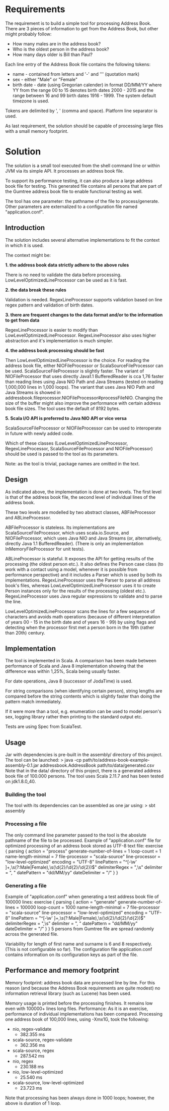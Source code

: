 # Requirements

The requirement is to build a simple tool for processing Address Book.
There are 3 pieces of information to get from the Address Book, but other might probably follow:
- How many males are in the address book?
- Who is the oldest person in the address book?
- How many days older is Bill than Paul?

Each line entry of the Address Book file contains the following tokens:
- name - contained from letters and '-' and ''' (quotation mark)
- sex - either "Male" or "Female"
- birth date - date (using Gregorian calender) in format DD/MM/YY where YY from
        the range 00 to 15 denotes birth dates 2000 - 2015
        and the range between 16 and 99 birth dates 1916 - 1999.
        The system default timezone is used.

Tokens are delimited by ', ' (comma and space).
Platform line separator is used.

As last requirement, the solution should be capable of processing large files with a small memory footprint.

# Solution
The solution is a small tool executed from the shell command line or within JVM via its simple API.
It processes an address book file. 

To support its performance testing, it can also produce a large address book file for testing. 
This generated file contains all persons that are part of the Gumtree address book file 
to enable functional testing as well.

The tool has one parameter: the pathname of the file to process/generate.
Other parameters are externalized to a configuration file named "application.conf".

## Introduction

The solution includes several alternative implementations to fit the context in which it is used.

The context might be:

**1. the address book data strictly adhere to the above rules**

There is no need to validate the data before processing. LowLevelOptimizedLineProcessor can be
used as it is fast.

**2. the data break these rules**

Validation is needed. RegexLineProcessor supports validation based on line regex pattern and
validation of birth dates.

**3. there are frequent changes to the data format and/or to the information to get from data**

RegexLineProcessor is easier to modify than LowLevelOptimizedLineProcessor. RegexLineProcessor
also uses higher abstraction and it's implementation is much simpler.

**4. the address book processing should be fast**

Then LowLevelOptimizedLineProcessor is the choice. 
For reading the address book file, either NIOFileProcessor or ScalaSourceFileProcessor 
can be used. ScalaSourceFileProcessor is slightly faster. 
The variant of NIOFileProcessor that uses directly Java1.1 BufferedReader
is cca 1,76 faster than reading lines using Java NIO Path and Java Streams (tested on reading 
1,000,000 lines in 1,000 loops). The variant that uses Java NIO Path and Java Streams
is showed in addressbook.fileprocessor.NIOFileProcessor#processFileNIO.
Changing the size of the buffer might also improve the performance with certain address book 
file sizes. The tool uses the default of 8192 bytes.

**5. Scala I/O API is preferred to Java NIO API or vice versa**

ScalaSourceFileProcessor or NIOFileProcessor can be used to interoperate in future 
with newly added code.

Which of these classes (LowLevelOptimizedLineProcessor, RegexLineProcessor, ScalaSourceFileProcessor
and NIOFileProcessor) should be used is passed to the tool as its parameters.

Note: as the tool is trivial, package names are omitted in the text.

## Design
As indicated above, the implementation is done at two levels. The first level is that of the address book file,
the second level of individual lines of the address book.

These two levels are modelled by two abstract classes, ABFileProcessor and ABLineProcessor. 

ABFileProcessor is stateless. Its implementations are ScalaSourceFileProcessor, which uses scala.io.Source, and
NIOFileProcessor, which uses Java NIO and Java Streams (or, alternatively, directly Java 1.1 BufferedReader).
(There is only an implementation InMemoryFileProcessor for unit tests).

ABLineProcessor is stateful. It exposes the API for getting results of the processing (the oldest person etc.).
It also defines the Person case class (to work with a contact using a model, whenever it is possible from
performance perspective) and it includes a Parser which is used by both its implementations.
RegexLineProcessor uses the Parser to parse all address book's files, whereas LowLevelOptimizedLineProcessor
uses it to create Person instances only for the results of the processing (oldest etc.).
RegexLineProcessor uses Java regular expressions to validate and to parse the line.

LowLevelOptimizedLineProcessor scans the lines for a few sequence of characters and avoids
math operations (because of different interpretation of years 00 - 15 in the birth date and of years 16 - 99)
by using flags and detecting when the processor first met a person born in the 19th (rather than 20th) century.

## Implementation
The tool is implemented in Scala. A comparison has been made between performance of Scala
and Java 8 implementation showing that the difference was within 1,25%, Scala being usually faster.

For date operations, Java 8 (successor of JodaTime) is used.

For string comparisons (when identifying certain person), string lengths are compared before the string
contents which is slightly faster than doing the pattern match immediately.

If it were more than a tool, e.g. enumeration can be used to model person's sex, logging library rather then
printing to the standard output etc.

Tests are using Spec from ScalaTest.

## Usage

Jar with dependencies is pre-built in the assembly/ directory of this project.
The tool can be launched:
    > java -cp path/to/address-book-example-assembly-0.1.jar addressbook.AddressBook path/to/data/generated.csv
Note that in the data/ directory of this project, there is a generated address book file of 100.000 persons.
The tool uses Scala 2.11.7 and has been tested on jdk1.8.0_40.
    
### Building the tool

The tool with its dependencies can be assembled as one jar using:
    > sbt assembly

### Processing a file

The only command line parameter passed to the tool is the aboslute pathname of the file to be processed.
Example of "application.conf" file for optimized processing of an address book stored as UTF-8 text file:
    exercise {
      parsing {
        action = "process"
        generate-number-of-lines = 1
        loop-count = 1
        name-length-minimal = 7
        file-processor = "scala-source"
        line-processor = "low-level-optimized"
        encoding = "UTF-8"
        linePattern = "^[-\\w' ]+,\\s(?:Male|Female),\\s(\\d{2}/\\d{2}/\\d{2})$"
        delimiterRegex = ",\\s"
        delimiter = ", "
        datePattern = "dd/MM/yy"
        dateDelimiter = "/"
      }
    }
### Generating a file

Example of "application.conf" when generating a test address book file of 100000 lines:
    exercise {
      parsing {
        action = "generate"
        generate-number-of-lines = 100000
        loop-count = 1000
        name-length-minimal = 7
        file-processor = "scala-source"
        line-processor = "low-level-optimized"
        encoding = "UTF-8"
        linePattern = "^[-\\w' ]+,\\s(?:Male|Female),\\s(\\d{2}/\\d{2}/\\d{2})$"
        delimiterRegex = ",\\s"
        delimiter = ", "
        datePattern = "dd/MM/yy"
        dateDelimiter = "/"
      }
    }
5 persons from Gumtree file are spread randomly across the generated file.

Variability for length of first name and surname is 6 and 8 respectively. (This is not configurable so far).
The configuration file application.conf contains information on its configuration keys as part of the file.

## Performance and memory footprint

Memory footprint: address book data are processed line by line. For this reason (and because the Address
Book requirements are quite modest) no information retrieval library (such as Lucene) has been used.

Memory usage is printed before the processing finishes. It remains low even with 100000+ lines long files.
Performance: As it is an exercise, performance of individual implementations has been compared. Processing
one address book of 100,000 lines, using -Xmx1G, took the following:
- nio, regex-validate
    - 382.355 ms
- scala-source, regex-validate
    - 362.356 ms
- scala-source, regex
    - 287.542 ms
- nio, regex
    - 230.188 ms
- nio, low-level-optimized
    -  25.540 ms
- scala-source, low-level-optimized
    -  23.723 ms
    
Note that processing has been always done in 1000 loops; however, the above is duration of 1 loop.
